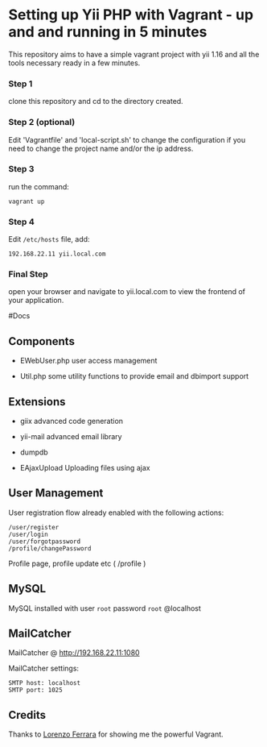 # Setting up Yii PHP with Vagrant - up and and running in 5 minutes  

This repository aims to have a simple vagrant project with yii 1.16 and all the tools necessary ready in a few minutes.

### Step 1

clone this repository and cd to the directory created.

### Step 2 (optional)

Edit 'Vagrantfile' and 'local-script.sh' to change the configuration if you need to change the project name and/or the ip address.

### Step 3

run the command:

	vagrant up

### Step 4

Edit `/etc/hosts` file, add:

    192.168.22.11 yii.local.com

### Final Step

open your browser and navigate to yii.local.com
to view the frontend of your application.


#Docs

## Components

- EWebUser.php
	user access management

- Util.php
	some utility functions to provide email and dbimport support

## Extensions

- giix
  advanced code generation   

- yii-mail
	advanced email library

- dumpdb

- EAjaxUpload
	Uploading files using ajax

## User Management

User registration flow already enabled with the following actions:

	/user/register
	/user/login
	/user/forgotpassword
	/profile/changePassword

Profile page, profile update etc ( /profile )

## MySQL

MySQL installed with user `root` password `root` @localhost


## MailCatcher

MailCatcher @ http://192.168.22.11:1080

MailCatcher settings:

    SMTP host: localhost
    SMTP port: 1025


## Credits

Thanks to [Lorenzo Ferrara](https://github.com/lorenzoferrarajr) for showing me the powerful Vagrant.
